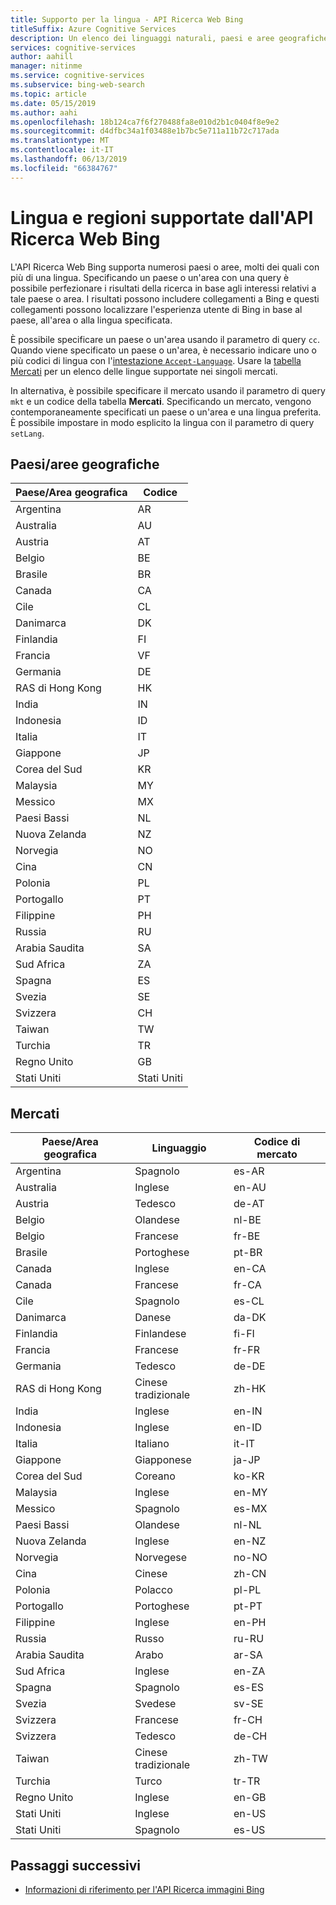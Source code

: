 ```yaml
---
title: Supporto per la lingua - API Ricerca Web Bing
titleSuffix: Azure Cognitive Services
description: Un elenco dei linguaggi naturali, paesi e aree geografiche supportate dall'API Ricerca notizie Bing.
services: cognitive-services
author: aahill
manager: nitinme
ms.service: cognitive-services
ms.subservice: bing-web-search
ms.topic: article
ms.date: 05/15/2019
ms.author: aahi
ms.openlocfilehash: 18b124ca7f6f270488fa8e010d2b1c0404f8e9e2
ms.sourcegitcommit: d4dfbc34a1f03488e1b7bc5e711a11b72c717ada
ms.translationtype: MT
ms.contentlocale: it-IT
ms.lasthandoff: 06/13/2019
ms.locfileid: "66384767"
---
```

# <a name="language-and-region-support-for-the-bing-web-search-api"></a>Lingua e regioni supportate dall'API Ricerca Web Bing

L'API Ricerca Web Bing supporta numerosi paesi o aree, molti dei quali con più di una lingua. Specificando un paese o un'area con una query è possibile perfezionare i risultati della ricerca in base agli interessi relativi a tale paese o area. I risultati possono includere collegamenti a Bing e questi collegamenti possono localizzare l'esperienza utente di Bing in base al paese, all'area o alla lingua specificata.

È possibile specificare un paese o un'area usando il parametro di query `cc`. Quando viene specificato un paese o un'area, è necessario indicare uno o più codici di lingua con l'[intestazione `Accept-Language`](https://docs.microsoft.com/rest/api/cognitiveservices-bingsearch/bing-web-api-v7-reference#headers). Usare la [tabella Mercati](#markets) per un elenco delle lingue supportate nei singoli mercati.

In alternativa, è possibile specificare il mercato usando il parametro di query `mkt` e un codice della tabella **Mercati**. Specificando un mercato, vengono contemporaneamente specificati un paese o un'area e una lingua preferita. È possibile impostare in modo esplicito la lingua con il parametro di query `setLang`.

## <a name="countriesregions"></a>Paesi/aree geografiche

|Paese/Area geografica|Codice|
|-------|----|
|Argentina|AR|
|Australia|AU|
|Austria|AT|
|Belgio|BE|
|Brasile|BR|
|Canada|CA|
|Cile|CL|
|Danimarca|DK|
|Finlandia|FI|
|Francia|VF|
|Germania|DE|
|RAS di Hong Kong|HK|
|India|IN|
|Indonesia|ID|
|Italia|IT|
|Giappone|JP|
|Corea del Sud|KR|
|Malaysia|MY|
|Messico|MX|
|Paesi Bassi|NL|
|Nuova Zelanda|NZ|
|Norvegia|NO|
|Cina|CN|
|Polonia|PL|
|Portogallo|PT|
|Filippine|PH|
|Russia|RU|
|Arabia Saudita|SA|
|Sud Africa|ZA|
|Spagna|ES|
|Svezia|SE|
|Svizzera|CH|
|Taiwan|TW|
|Turchia|TR|
|Regno Unito|GB|
|Stati Uniti|Stati Uniti|

## <a name="markets"></a>Mercati

|Paese/Area geografica|Linguaggio|Codice di mercato|
|-------|--------|-----------|
|Argentina|Spagnolo|es-AR|
|Australia|Inglese|en-AU|
|Austria|Tedesco|de-AT|
|Belgio|Olandese|nl-BE|
|Belgio|Francese|fr-BE|
|Brasile|Portoghese|pt-BR|
|Canada|Inglese|en-CA|
|Canada|Francese|fr-CA|
|Cile|Spagnolo|es-CL|
|Danimarca|Danese|da-DK|
|Finlandia|Finlandese|fi-FI|
|Francia|Francese|fr-FR|
|Germania|Tedesco|de-DE|
|RAS di Hong Kong|Cinese tradizionale|zh-HK|
|India|Inglese|en-IN|
|Indonesia|Inglese|en-ID|
|Italia|Italiano|it-IT|
|Giappone|Giapponese|ja-JP|
|Corea del Sud|Coreano|ko-KR|
|Malaysia|Inglese|en-MY|
|Messico|Spagnolo|es-MX|
|Paesi Bassi|Olandese|nl-NL|
|Nuova Zelanda|Inglese|en-NZ|
|Norvegia|Norvegese|no-NO|
|Cina|Cinese|zh-CN|
|Polonia|Polacco|pl-PL|
|Portogallo|Portoghese|pt-PT|
|Filippine|Inglese|en-PH|
|Russia|Russo|ru-RU|
|Arabia Saudita|Arabo|ar-SA|
|Sud Africa|Inglese|en-ZA|
|Spagna|Spagnolo|es-ES|
|Svezia|Svedese|sv-SE|
|Svizzera|Francese|fr-CH|
|Svizzera|Tedesco|de-CH|
|Taiwan|Cinese tradizionale|zh-TW|
|Turchia|Turco|tr-TR|
|Regno Unito|Inglese|en-GB|
|Stati Uniti|Inglese|en-US|
|Stati Uniti|Spagnolo|es-US|

## <a name="next-steps"></a>Passaggi successivi

* [Informazioni di riferimento per l'API Ricerca immagini Bing](//docs.microsoft.com/rest/api/cognitiveservices/bing-images-api-v7-reference)
